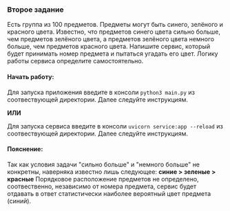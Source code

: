 ### Второе задание

Есть группа из 100 предметов. Предметы могут быть синего, зелёного и красного цвета. Известно, что предметов синего цвета сильно больше, чем предметов зелёного цвета, а предметов зелёного цвета немного больше, чем предметов красного цвета. Напишите сервис, который будет принимать номер предмета и пытаться угадать его цвет. Логику работы сервиса определите самостоятельно.

#### Начать работу:
Для запуска приложения введите в консоли `python3 main.py` из соотвествующей директории.
Далее следуйте инструкциям.

**ИЛИ**

Для запуска сервиса введите в консоли `uvicorn service:app --reload` из соотвествующей директории.
Далее следуйте инструкциям.


#### Пояснение:
Так как условия задачи "сильно больше" и "немного больше" не конкретны, наверняка известно лишь следующее:
**синие > зеленые > красные**
Порядковое расположение предметов не определено, соотвественно, независимо от номера предмета, сервис будет отдавать в ответ статистически наиболее вероятный цвет предмета (синий).

